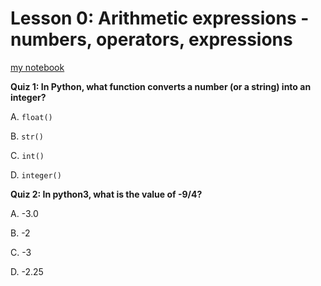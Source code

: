 # Lesson 0: Arithmetic expressions - numbers, operators, expressions

[my notebook](https://github.com/AlexQian97/python_tutorial/blob/master/Arithmetic%20expression.ipynb)

**Quiz 1: In Python, what function converts a number (or a string) into an integer?**

A. `float()`

B. `str()`

C. `int()`

D. `integer()`

**Quiz 2: In python3, what is the value of -9/4?**

A. -3.0

B. -2

C. -3

D. -2.25